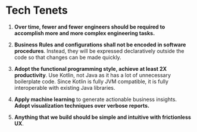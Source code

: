 # Tech Tenets

1. **Over time, fewer and fewer engineers should be required to accomplish more and more complex engineering tasks.**

2. **Business Rules and configurations shall not be encoded in software procedures**. Instead, they will be expressed declaratively outside the code so that changes can be made quickly.

3. **Adopt the functional programming style, achieve at least 2X productivity**. Use Kotlin, not Java as it has a lot of unnecessary boilerplate code. Since Kotlin is fully JVM compatible, it is fully interoperable with existing Java libraries. 

4. **Apply machine learning** to generate actionable business insights. **Adopt visualization techniques over verbose reports.**

5. **Anything that we build should be simple and intuitive with frictionless UX**.

   

